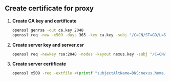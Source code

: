 ## Create certificate for proxy

1. **Create CA key and certificate**
    ```bash
    openssl genrsa -out ca.key 2048
    openssl req -new -x509 -days 365 -key ca.key -subj "/C=CN/ST=GD/L=SZ/O=Acme, Inc./CN=Acme Root CA" -out ca.crt
    ```
2. **Create server key and server.csr**
    ```bash
    openssl req -newkey rsa:2048 -nodes -keyout nexus.key -subj "/C=CN/ST=GD/L=SZ/O=Acme, Inc./CN=*.home.local" -out nexus.csr
    ```
3. **Create server certificate**
    ```bash
    openssl x509 -req -extfile <(printf "subjectAltName=DNS:nexus.home.local,DNS:docker.home.local, DNS:proxy.home.local, IP:127.0.0.1, IP:172.24.0.1, IP:10.84.62.10") -days 365 -in nexus.csr -CA ca.crt -CAkey ca.key -CAcreateserial -out nexus.crt
    ```
